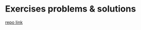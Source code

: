 # Exercises problems & solutions
[repo link](https://github.com/maxogden/bytewiser/tree/master/exercises)
